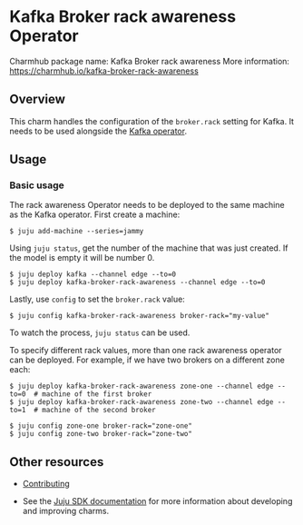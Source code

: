 # Kafka Broker rack awareness Operator

Charmhub package name: Kafka Broker rack awareness
More information: https://charmhub.io/kafka-broker-rack-awareness

## Overview

This charm handles the configuration of the `broker.rack` setting for Kafka. It needs to be used alongside the [Kafka operator](https://charmhub.io/kafka).

## Usage

### Basic usage

The rack awareness Operator needs to be deployed to the same machine as the Kafka operator. First create a machine:
```shell
$ juju add-machine --series=jammy
```

Using `juju status`, get the number of the machine that was just created. If the model is empty it will be number 0.

```shell
$ juju deploy kafka --channel edge --to=0
$ juju deploy kafka-broker-rack-awareness --channel edge --to=0
```

Lastly, use `config` to set the `broker.rack` value:
```shell
$ juju config kafka-broker-rack-awareness broker-rack="my-value"
```

To watch the process, `juju status` can be used.


To specify different rack values, more than one rack awareness operator can be deployed. For example, if we have two brokers on a different zone each:

```shell
$ juju deploy kafka-broker-rack-awareness zone-one --channel edge --to=0  # machine of the first broker
$ juju deploy kafka-broker-rack-awareness zone-two --channel edge --to=1  # machine of the second broker

$ juju config zone-one broker-rack="zone-one"
$ juju config zone-two broker-rack="zone-two"
```

## Other resources

- [Contributing](CONTRIBUTING.md) <!-- or link to other contribution documentation -->

- See the [Juju SDK documentation](https://juju.is/docs/sdk) for more information about developing and improving charms.
